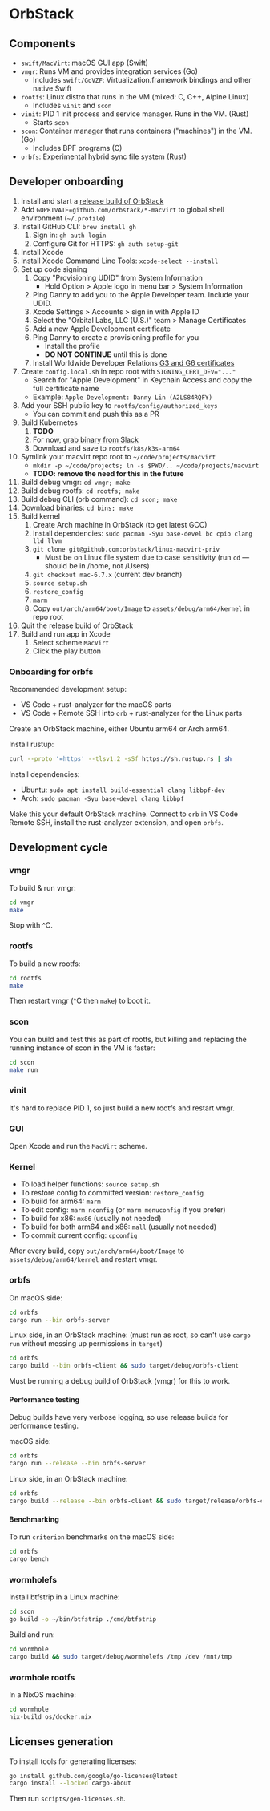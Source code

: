 # OrbStack

## Components

- `swift/MacVirt`: macOS GUI app (Swift)
- `vmgr`: Runs VM and provides integration services (Go)
  - Includes `swift/GoVZF`: Virtualization.framework bindings and other native Swift
- `rootfs`: Linux distro that runs in the VM (mixed: C, C++, Alpine Linux)
  - Includes `vinit` and `scon`
- `vinit`: PID 1 init process and service manager. Runs in the VM. (Rust)
  - Starts `scon`
- `scon`: Container manager that runs containers ("machines") in the VM. (Go)
  - Includes BPF programs (C)
- `orbfs`: Experimental hybrid sync file system (Rust)

## Developer onboarding

1. Install and start a [release build of OrbStack](https://orbstack.dev/download)
1. Add `GOPRIVATE=github.com/orbstack/*-macvirt` to global shell environment (`~/.profile`)
1. Install GitHub CLI: `brew install gh`
    1. Sign in: `gh auth login`
    1. Configure Git for HTTPS: `gh auth setup-git`
1. Install Xcode
1. Install Xcode Command Line Tools: `xcode-select --install`
1. Set up code signing
    1. Copy "Provisioning UDID" from System Information
        - Hold Option > Apple logo in menu bar > System Information
    1. Ping Danny to add you to the Apple Developer team. Include your UDID.
    1. Xcode Settings > Accounts > sign in with Apple ID
    1. Select the "Orbital Labs, LLC (U.S.)" team > Manage Certificates
    1. Add a new Apple Development certificate
    1. Ping Danny to create a provisioning profile for you
        - Install the profile
        - **DO NOT CONTINUE** until this is done
    1. Install Worldwide Developer Relations [G3 and G6 certificates](https://www.apple.com/certificateauthority/)
1. Create `config.local.sh` in repo root with `SIGNING_CERT_DEV="..."`
    - Search for "Apple Development" in Keychain Access and copy the full certificate name
    - Example: `Apple Development: Danny Lin (A2LS84RQFY)`
1. Add your SSH public key to `rootfs/config/authorized_keys`
    - You can commit and push this as a PR
1. Build Kubernetes
    1. **TODO**
    1. For now, [grab binary from Slack](https://orbstack.slack.com/archives/C058SB82RUP/p1707796843420459?thread_ts=1707796032.071449&cid=C058SB82RUP)
    1. Download and save to `rootfs/k8s/k3s-arm64`
1. Symlink your macvirt repo root to `~/code/projects/macvirt`
    - `mkdir -p ~/code/projects; ln -s $PWD/.. ~/code/projects/macvirt`
    - **TODO: remove the need for this in the future**
1. Build debug vmgr: `cd vmgr; make`
1. Build debug rootfs: `cd rootfs; make`
1. Build debug CLI (orb command): `cd scon; make`
1. Download binaries: `cd bins; make`
1. Build kernel
    1. Create Arch machine in OrbStack (to get latest GCC)
    1. Install dependencies: `sudo pacman -Syu base-devel bc cpio clang lld llvm`
    1. `git clone git@github.com:orbstack/linux-macvirt-priv`
        - Must be on Linux file system due to case sensitivity (run `cd` — should be in /home, not /Users)
    1. `git checkout mac-6.7.x` (current dev branch)
    1. `source setup.sh`
    1. `restore_config`
    1. `marm`
    1. Copy `out/arch/arm64/boot/Image` to `assets/debug/arm64/kernel` in repo root
1. Quit the release build of OrbStack
1. Build and run app in Xcode
    1. Select scheme `MacVirt`
    2. Click the play button

### Onboarding for orbfs

Recommended development setup:

- VS Code + rust-analyzer for the macOS parts
- VS Code + Remote SSH into `orb` + rust-analyzer for the Linux parts

Create an OrbStack machine, either Ubuntu arm64 or Arch arm64.

Install rustup:

```bash
curl --proto '=https' --tlsv1.2 -sSf https://sh.rustup.rs | sh
```

Install dependencies:

- Ubuntu: `sudo apt install build-essential clang libbpf-dev`
- Arch: `sudo pacman -Syu base-devel clang libbpf`

Make this your default OrbStack machine. Connect to `orb` in VS Code Remote SSH, install the rust-analyzer extension, and open `orbfs`.

## Development cycle

### vmgr

To build & run vmgr:

```bash
cd vmgr
make
```

Stop with ^C.

### rootfs

To build a new rootfs:

```bash
cd rootfs
make
```

Then restart vmgr (^C then `make`) to boot it.

### scon

You can build and test this as part of rootfs, but killing and replacing the running instance of scon in the VM is faster:

```bash
cd scon
make run
```

### vinit

It's hard to replace PID 1, so just build a new rootfs and restart vmgr.

### GUI

Open Xcode and run the `MacVirt` scheme.

### Kernel

- To load helper functions: `source setup.sh`
- To restore config to committed version: `restore_config`
- To build for arm64: `marm`
- To edit config: `marm nconfig` (or `marm menuconfig` if you prefer)
- To build for x86: `mx86` (usually not needed)
- To build for both arm64 and x86: `mall` (usually not needed)
- To commit current config: `cpconfig`

After every build, copy `out/arch/arm64/boot/Image` to `assets/debug/arm64/kernel` and restart vmgr.

### orbfs

On macOS side:

```bash
cd orbfs
cargo run --bin orbfs-server
```

Linux side, in an OrbStack machine: (must run as root, so can't use `cargo run` without messing up permissions in `target`)

```bash
cd orbfs
cargo build --bin orbfs-client && sudo target/debug/orbfs-client
```

Must be running a debug build of OrbStack (vmgr) for this to work.

#### Performance testing

Debug builds have very verbose logging, so use release builds for performance testing.

macOS side:

```bash
cd orbfs
cargo run --release --bin orbfs-server
```

Linux side, in an OrbStack machine:

```bash
cd orbfs
cargo build --release --bin orbfs-client && sudo target/release/orbfs-client
```

#### Benchmarking

To run `criterion` benchmarks on the macOS side:

```bash
cd orbfs
cargo bench
```

### wormholefs

Install btfstrip in a Linux machine:

```bash
cd scon
go build -o ~/bin/btfstrip ./cmd/btfstrip
```

Build and run:

```bash
cd wormhole
cargo build && sudo target/debug/wormholefs /tmp /dev /mnt/tmp
```

### wormhole rootfs

In a NixOS machine:

```bash
cd wormhole
nix-build os/docker.nix
```

## Licenses generation

To install tools for generating licenses:

```bash
go install github.com/google/go-licenses@latest
cargo install --locked cargo-about
```

Then run `scripts/gen-licenses.sh`.
